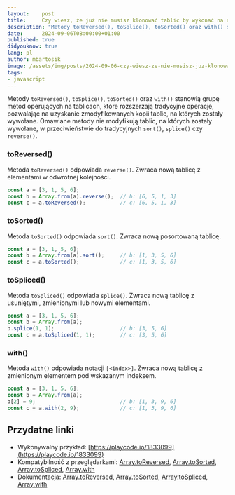 ```yaml
---
layout:    post
title:     Czy wiesz, że już nie musisz klonować tablic by wykonać na nich typowe operacje?
description: "Metody toReversed(), toSplice(), toSorted() oraz with() stanowią grupę metod operujących na tablicach, które rozszerzają tradycyjne operacje, pozwalając na uzyskanie zmodyfikowanych kopii tablic, na których zostały wywołane."
date:      2024-09-06T08:00:00+01:00
published: true
didyouknow: true
lang: pl
author: mbartosik
image: /assets/img/posts/2024-09-06-czy-wiesz-ze-nie-musisz-juz-klonowac-tablic-by-wykonac-na-nich-typowe-operacje/thumbnail.webp
tags:
- javascript
---
```

Metody `toReversed()`, `toSplice()`, `toSorted()` oraz `with()` stanowią grupę metod operujących na tablicach, które rozszerzają tradycyjne operacje, pozwalając na uzyskanie zmodyfikowanych kopii tablic, na których zostały wywołane.
Omawiane metody nie modyfikują tablic, na których zostały wywołane, w przeciwieństwie do tradycyjnych `sort()`, `splice()` czy `reverse()`.

### toReversed()
Metoda `toReversed()` odpowiada `reverse()`. Zwraca nową tablicę z elementami w odwrotnej kolejności.
```javascript
const a = [3, 1, 5, 6];
const b = Array.from(a).reverse();  // b: [6, 5, 1, 3]
const c = a.toReversed();           // c: [6, 5, 1, 3]
```

### toSorted()
Metoda `toSorted()` odpowiada `sort()`. Zwraca nową posortowaną tablicę.
```javascript
const a = [3, 1, 5, 6];
const b = Array.from(a).sort();     // b: [1, 3, 5, 6]
const c = a.toSorted();             // c: [1, 3, 5, 6]
```

### toSpliced()
Metoda `toSpliced()` odpowiada `splice()`. Zwraca nową tablicę z usuniętymi, zmienionymi lub nowymi elementami.
```javascript
const a = [3, 1, 5, 6];
const b = Array.from(a);
b.splice(1, 1);                     // b: [3, 5, 6]
const c = a.toSpliced(1, 1);        // c: [3, 5, 6]
```

### with()
Metoda `with()` odpowiada notacji `[<index>]`. Zwraca nową tablicę z zmienionym elementem pod wskazanym indeksem.
```javascript
const a = [3, 1, 5, 6];
const b = Array.from(a);
b[2] = 9;                           // b: [1, 3, 9, 6]
const c = a.with(2, 9);             // c: [1, 3, 9, 6]
```

## Przydatne linki
- Wykonywalny przykład: [https://playcode.io/1833099](https://playcode.io/1833099)
- Kompatybilność z przeglądarkami: [Array.toReversed](https://caniuse.com/?search=Array.toReversed), [Array.toSorted](https://caniuse.com/?search=Array.toSorted), [Array.toSpliced](https://caniuse.com/?search=Array.toSpliced), [Array.with](https://caniuse.com/?search=Array.with)
- Dokumentacja: [Array.toReversed](https://developer.mozilla.org/en-US/docs/Web/JavaScript/Reference/Global_Objects/Array/toReversed), [Array.toSorted](https://developer.mozilla.org/en-US/docs/Web/JavaScript/Reference/Global_Objects/Array/toSorted), [Array.toSpliced](https://developer.mozilla.org/en-US/docs/Web/JavaScript/Reference/Global_Objects/Array/toSpliced), [Array.with](https://developer.mozilla.org/en-US/docs/Web/JavaScript/Reference/Global_Objects/Array/with)